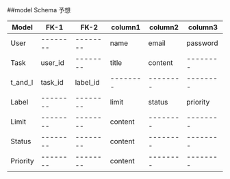 ##model Schema 予想

| Model    | FK-1     | FK-2     | column1  | column2  | column3  |
| -------- | -------- | -------- | -------- | -------- | -------- |
| User     | -------- | -------- | name     | email    | password |
| Task     | user_id  | -------- | title    | content  | -------- |
| t_and_l  | task_id  | label_id | -------- | -------- | -------- |
| Label    | -------- | -------- | limit    | status   | priority |
| Limit    | -------- | -------- | content  | -------- | -------- |
| Status   | -------- | -------- | content  | -------- | -------- |
| Priority | -------- | -------- | content  | -------- | -------- |